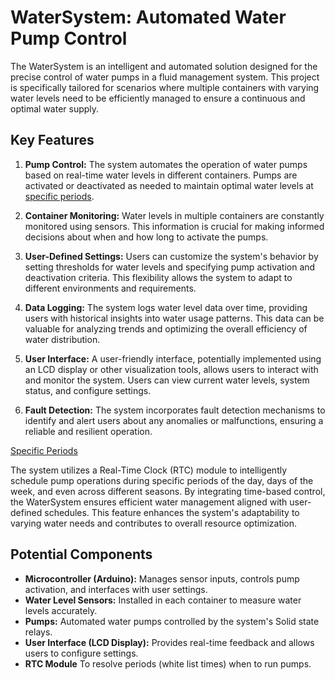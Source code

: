 # WaterSystem: Automated Water Pump Control

The WaterSystem is an intelligent and automated solution designed for the precise control of water pumps in a fluid management 
system. This project is specifically tailored for scenarios where multiple containers with varying water levels need to be 
efficiently managed to ensure a continuous and optimal water supply.

## Key Features

1. **Pump Control:** The system automates the operation of water pumps based on real-time water levels in different containers. 
Pumps are activated or deactivated as needed to maintain optimal water levels at [specific periods](#specific-periods).

2. **Container Monitoring:** Water levels in multiple containers are constantly monitored using sensors. This information is crucial 
for making informed decisions about when and how long to activate the pumps.

3. **User-Defined Settings:** Users can customize the system's behavior by setting thresholds for water levels and specifying pump 
activation and deactivation criteria. This flexibility allows the system to adapt to different environments and requirements.

4. **Data Logging:** The system logs water level data over time, providing users with historical insights into water usage patterns. 
This data can be valuable for analyzing trends and optimizing the overall efficiency of water distribution.

5. **User Interface:** A user-friendly interface, potentially implemented using an LCD display or other visualization tools, allows 
users to interact with and monitor the system. Users can view current water levels, system status, and configure settings.

6. **Fault Detection:** The system incorporates fault detection mechanisms to identify and alert users about any anomalies or 
malfunctions, ensuring a reliable and resilient operation.

<a name="specific-periods"></a> <ins>Specific Periods</ins>

The system utilizes a Real-Time Clock (RTC) module to intelligently schedule pump operations during specific periods of the day, 
days of the week, and even across different seasons. By integrating time-based control, the WaterSystem ensures efficient water 
management aligned with user-defined schedules. This feature enhances the system's adaptability to varying water needs and 
contributes to overall resource optimization.


## Potential Components

- **Microcontroller (Arduino):** Manages sensor inputs, controls pump activation, and interfaces with user settings.
- **Water Level Sensors:** Installed in each container to measure water levels accurately.
- **Pumps:** Automated water pumps controlled by the system's Solid state relays.
- **User Interface (LCD Display):** Provides real-time feedback and allows users to configure settings.
- **RTC Module** To resolve periods (white list times) when to run pumps.

